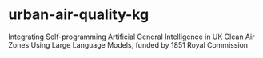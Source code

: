 # urban-air-quality-kg
Integrating Self-programming Artificial General Intelligence in UK Clean Air Zones Using Large Language Models, funded by 1851 Royal Commission
